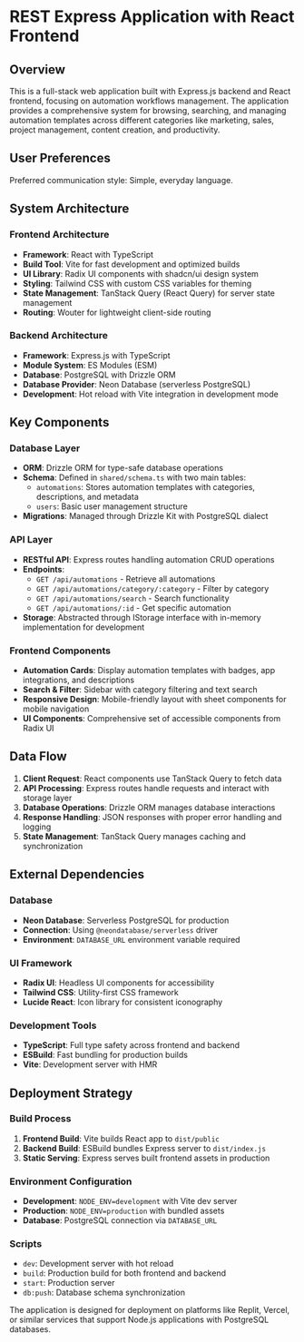 # REST Express Application with React Frontend

## Overview

This is a full-stack web application built with Express.js backend and React frontend, focusing on automation workflows management. The application provides a comprehensive system for browsing, searching, and managing automation templates across different categories like marketing, sales, project management, content creation, and productivity.

## User Preferences

Preferred communication style: Simple, everyday language.

## System Architecture

### Frontend Architecture
- **Framework**: React with TypeScript
- **Build Tool**: Vite for fast development and optimized builds
- **UI Library**: Radix UI components with shadcn/ui design system
- **Styling**: Tailwind CSS with custom CSS variables for theming
- **State Management**: TanStack Query (React Query) for server state management
- **Routing**: Wouter for lightweight client-side routing

### Backend Architecture
- **Framework**: Express.js with TypeScript
- **Module System**: ES Modules (ESM)
- **Database**: PostgreSQL with Drizzle ORM
- **Database Provider**: Neon Database (serverless PostgreSQL)
- **Development**: Hot reload with Vite integration in development mode

## Key Components

### Database Layer
- **ORM**: Drizzle ORM for type-safe database operations
- **Schema**: Defined in `shared/schema.ts` with two main tables:
  - `automations`: Stores automation templates with categories, descriptions, and metadata
  - `users`: Basic user management structure
- **Migrations**: Managed through Drizzle Kit with PostgreSQL dialect

### API Layer
- **RESTful API**: Express routes handling automation CRUD operations
- **Endpoints**:
  - `GET /api/automations` - Retrieve all automations
  - `GET /api/automations/category/:category` - Filter by category
  - `GET /api/automations/search` - Search functionality
  - `GET /api/automations/:id` - Get specific automation
- **Storage**: Abstracted through IStorage interface with in-memory implementation for development

### Frontend Components
- **Automation Cards**: Display automation templates with badges, app integrations, and descriptions
- **Search & Filter**: Sidebar with category filtering and text search
- **Responsive Design**: Mobile-friendly layout with sheet components for mobile navigation
- **UI Components**: Comprehensive set of accessible components from Radix UI

## Data Flow

1. **Client Request**: React components use TanStack Query to fetch data
2. **API Processing**: Express routes handle requests and interact with storage layer
3. **Database Operations**: Drizzle ORM manages database interactions
4. **Response Handling**: JSON responses with proper error handling and logging
5. **State Management**: TanStack Query manages caching and synchronization

## External Dependencies

### Database
- **Neon Database**: Serverless PostgreSQL for production
- **Connection**: Using `@neondatabase/serverless` driver
- **Environment**: `DATABASE_URL` environment variable required

### UI Framework
- **Radix UI**: Headless UI components for accessibility
- **Tailwind CSS**: Utility-first CSS framework
- **Lucide React**: Icon library for consistent iconography

### Development Tools
- **TypeScript**: Full type safety across frontend and backend
- **ESBuild**: Fast bundling for production builds
- **Vite**: Development server with HMR

## Deployment Strategy

### Build Process
1. **Frontend Build**: Vite builds React app to `dist/public`
2. **Backend Build**: ESBuild bundles Express server to `dist/index.js`
3. **Static Serving**: Express serves built frontend assets in production

### Environment Configuration
- **Development**: `NODE_ENV=development` with Vite dev server
- **Production**: `NODE_ENV=production` with bundled assets
- **Database**: PostgreSQL connection via `DATABASE_URL`

### Scripts
- `dev`: Development server with hot reload
- `build`: Production build for both frontend and backend
- `start`: Production server
- `db:push`: Database schema synchronization

The application is designed for deployment on platforms like Replit, Vercel, or similar services that support Node.js applications with PostgreSQL databases.